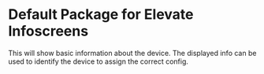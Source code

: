 # Default Package for Elevate Infoscreens

This will show basic information about the device. The displayed info
can be used to identify the device to assign the correct config.
